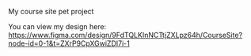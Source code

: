 My course site pet project

You can view my design here: https://www.figma.com/design/9FdTQLKInNCTtjZXLpz64h/CourseSite?node-id=0-1&t=ZXrP9CpXGwiZDI7i-1
